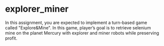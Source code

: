 # explorer_miner
In this assignment, you are expected to implement a turn-based game called "Explore&amp;Mine". In this game, player’s goal is to retrieve selenium mine on the planet Mercury with explorer and miner robots while preserving profit.
